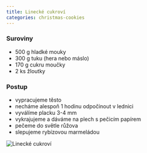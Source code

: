 ```yaml
---
title: Linecké cukroví
categories: christmas-cookies
---
```


### Suroviny
- 500 g hladké mouky
- 300 g tuku (hera nebo máslo)
- 170 g cukru moučky
- 2 ks žloutky

### Postup
- vypracujeme těsto
- necháme alespoň 1 hodinu odpočinout v lednici
- vyválíme placku 3-4 mm
- vykrajujeme a dáváme na plech s pečicím papírem
- pečeme do světle růžova
- slepujeme rybízovou marmeládou

![Linecké cukroví](/fotky/linecke-cukrovi.jpg)
